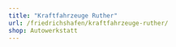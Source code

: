 ```yaml
---
title: "Kraftfahrzeuge Ruther"
url: /friedrichshafen/kraftfahrzeuge-ruther/
shop: Autowerkstatt
---
```


